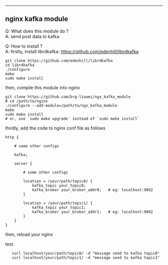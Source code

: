 ------------------
nginx kafka module
------------------

Q: What does this module do ?  
A: send post data to kafka

Q: How to install ?  
A: firstly, install librdkafka: https://github.com/edenhill/librdkafka

    git clone https://github.com/edenhill/librdkafka
    cd librdkafka
    ./configure
    make
    sudo make install

   then, compile this module into nginx

    git clone https://github.com/brg-liuwei/ngx_kafka_module
    # cd /path/to/nginx
    ./configure --add-module=/path/to/ngx_kafka_module
    make
    sudo make install
    # or, use `sudo make upgrade` instead of `sudo make install`

   thirdly, add the code to nginx conf file as follows

    http {

        # some other configs

        kafka;

        server {

            # some other configs

            location = /your/path/topic0/ {
                kafka_topic your_topic0;
                kafka_broker your_broker_addr0;   # eg: localhost:9092
            }

            location = /your/path/topic1/ {
                kafka_topic your_topic1;
                kafka_broker your_broker_addr1;   # eg: localhost:9092
            }
        }
    }

   then, reload your nginx

   test:

       curl localhost/your/path/topic0/ -d "message send to kafka topic0"
       curl localhost/your/path/topic1/ -d "message send to kafka topic1"

